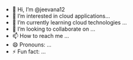 - 👋 Hi, I’m @jeevana12
- 👀 I’m interested in cloud applications...
- 🌱 I’m currently learning cloud technologies ...
- 💞️ I’m looking to collaborate on ...
- 📫 How to reach me ...
- 😄 Pronouns: ...
- ⚡ Fun fact: ...

<!---
jeevana12/jeevana12 is a ✨ special ✨ repository because its `README.md` (this file) appears on your GitHub profile.
You can click the Preview link to take a look at your changes.
--->
